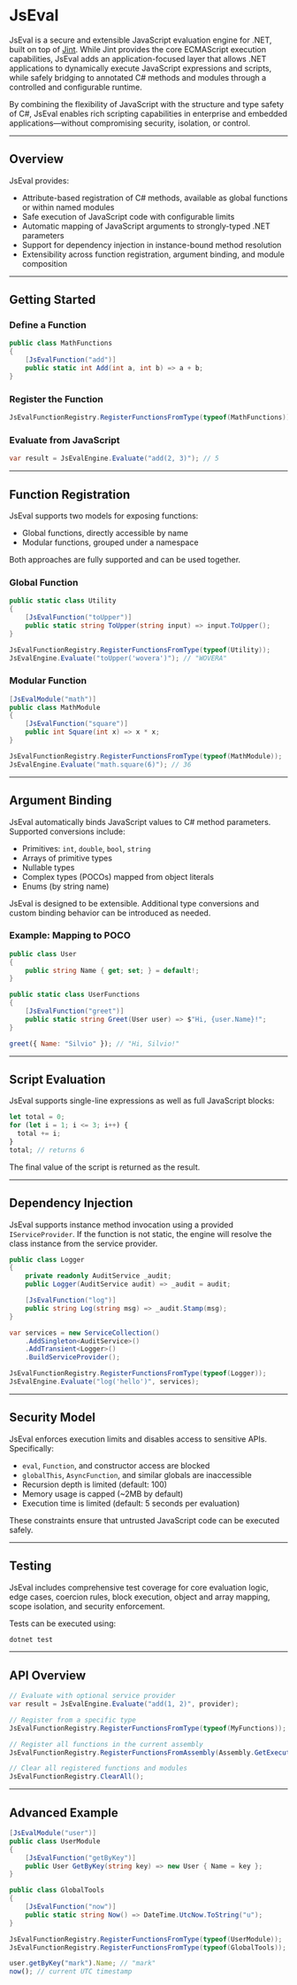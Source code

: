 # JsEval

JsEval is a secure and extensible JavaScript evaluation engine for .NET, built on top of [Jint](https://github.com/sebastienros/jint). While Jint provides the core ECMAScript execution capabilities, JsEval adds an application-focused layer that allows .NET applications to dynamically execute JavaScript expressions and scripts, while safely bridging to annotated C# methods and modules through a controlled and configurable runtime.

By combining the flexibility of JavaScript with the structure and type safety of C#, JsEval enables rich scripting capabilities in enterprise and embedded applications—without compromising security, isolation, or control.

---

## Overview

JsEval provides:

- Attribute-based registration of C# methods, available as global functions or within named modules
- Safe execution of JavaScript code with configurable limits
- Automatic mapping of JavaScript arguments to strongly-typed .NET parameters
- Support for dependency injection in instance-bound method resolution
- Extensibility across function registration, argument binding, and module composition

---

## Getting Started

### Define a Function

```csharp
public class MathFunctions
{
    [JsEvalFunction("add")]
    public static int Add(int a, int b) => a + b;
}
```

### Register the Function

```csharp
JsEvalFunctionRegistry.RegisterFunctionsFromType(typeof(MathFunctions));
```

### Evaluate from JavaScript

```csharp
var result = JsEvalEngine.Evaluate("add(2, 3)"); // 5
```

---

## Function Registration

JsEval supports two models for exposing functions:

- Global functions, directly accessible by name
- Modular functions, grouped under a namespace

Both approaches are fully supported and can be used together.

### Global Function

```csharp
public static class Utility
{
    [JsEvalFunction("toUpper")]
    public static string ToUpper(string input) => input.ToUpper();
}
```

```csharp
JsEvalFunctionRegistry.RegisterFunctionsFromType(typeof(Utility));
JsEvalEngine.Evaluate("toUpper('wovera')"); // "WOVERA"
```

### Modular Function

```csharp
[JsEvalModule("math")]
public class MathModule
{
    [JsEvalFunction("square")]
    public int Square(int x) => x * x;
}
```

```csharp
JsEvalFunctionRegistry.RegisterFunctionsFromType(typeof(MathModule));
JsEvalEngine.Evaluate("math.square(6)"); // 36
```

---

## Argument Binding

JsEval automatically binds JavaScript values to C# method parameters. Supported conversions include:

- Primitives: `int`, `double`, `bool`, `string`
- Arrays of primitive types
- Nullable types
- Complex types (POCOs) mapped from object literals
- Enums (by string name)

JsEval is designed to be extensible. Additional type conversions and custom binding behavior can be introduced as needed.

### Example: Mapping to POCO

```csharp
public class User
{
    public string Name { get; set; } = default!;
}

public static class UserFunctions
{
    [JsEvalFunction("greet")]
    public static string Greet(User user) => $"Hi, {user.Name}!";
}
```

```js
greet({ Name: "Silvio" }); // "Hi, Silvio!"
```

---

## Script Evaluation

JsEval supports single-line expressions as well as full JavaScript blocks:

```js
let total = 0;
for (let i = 1; i <= 3; i++) {
  total += i;
}
total; // returns 6
```

The final value of the script is returned as the result.

---

## Dependency Injection

JsEval supports instance method invocation using a provided `IServiceProvider`. If the function is not static, the engine will resolve the class instance from the service provider.

```csharp
public class Logger
{
    private readonly AuditService _audit;
    public Logger(AuditService audit) => _audit = audit;

    [JsEvalFunction("log")]
    public string Log(string msg) => _audit.Stamp(msg);
}
```

```csharp
var services = new ServiceCollection()
    .AddSingleton<AuditService>()
    .AddTransient<Logger>()
    .BuildServiceProvider();

JsEvalFunctionRegistry.RegisterFunctionsFromType(typeof(Logger));
JsEvalEngine.Evaluate("log('hello')", services);
```

---

## Security Model

JsEval enforces execution limits and disables access to sensitive APIs. Specifically:

- `eval`, `Function`, and constructor access are blocked
- `globalThis`, `AsyncFunction`, and similar globals are inaccessible
- Recursion depth is limited (default: 100)
- Memory usage is capped (~2MB by default)
- Execution time is limited (default: 5 seconds per evaluation)

These constraints ensure that untrusted JavaScript code can be executed safely.

---

## Testing

JsEval includes comprehensive test coverage for core evaluation logic, edge cases, coercion rules, block execution, object and array mapping, scope isolation, and security enforcement.

Tests can be executed using:

```bash
dotnet test
```

---

## API Overview

```csharp
// Evaluate with optional service provider
var result = JsEvalEngine.Evaluate("add(1, 2)", provider);

// Register from a specific type
JsEvalFunctionRegistry.RegisterFunctionsFromType(typeof(MyFunctions));

// Register all functions in the current assembly
JsEvalFunctionRegistry.RegisterFunctionsFromAssembly(Assembly.GetExecutingAssembly());

// Clear all registered functions and modules
JsEvalFunctionRegistry.ClearAll();
```

---

## Advanced Example

```csharp
[JsEvalModule("user")]
public class UserModule
{
    [JsEvalFunction("getByKey")]
    public User GetByKey(string key) => new User { Name = key };
}

public class GlobalTools
{
    [JsEvalFunction("now")]
    public static string Now() => DateTime.UtcNow.ToString("u");
}
```

```csharp
JsEvalFunctionRegistry.RegisterFunctionsFromType(typeof(UserModule));
JsEvalFunctionRegistry.RegisterFunctionsFromType(typeof(GlobalTools));
```

```js
user.getByKey("mark").Name; // "mark"
now(); // current UTC timestamp
```
